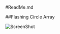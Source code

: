 #ReadMe.md

##Flashing Circle Array

![ScreenShot](https://github.com/dunhampa/Processing-Projects/blob/master/FlashingCircleArray/data/FlashingCirclesProcessedSmallv2.gif)
